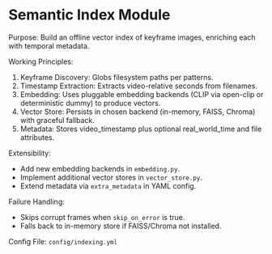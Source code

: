 Semantic Index Module
======================

Purpose:
Build an offline vector index of keyframe images, enriching each with temporal metadata.

Working Principles:
1. Keyframe Discovery: Globs filesystem paths per patterns.
2. Timestamp Extraction: Extracts video-relative seconds from filenames.
3. Embedding: Uses pluggable embedding backends (CLIP via open-clip or deterministic dummy) to produce vectors.
4. Vector Store: Persists in chosen backend (in-memory, FAISS, Chroma) with graceful fallback.
5. Metadata: Stores video_timestamp plus optional real_world_time and file attributes.

Extensibility:
- Add new embedding backends in `embedding.py`.
- Implement additional vector stores in `vector_store.py`.
- Extend metadata via `extra_metadata` in YAML config.

Failure Handling:
- Skips corrupt frames when `skip_on_error` is true.
- Falls back to in-memory store if FAISS/Chroma not installed.

Config File: `config/indexing.yml`